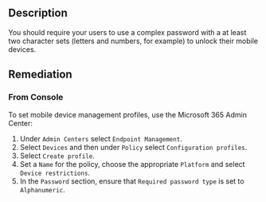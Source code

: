 ## Description

You should require your users to use a complex password with a at least two character sets (letters and numbers, for example) to unlock their mobile devices.

## Remediation

### From Console

To set mobile device management profiles, use the Microsoft 365 Admin Center:

1. Under `Admin Centers` select `Endpoint Management`.
2. Select `Devices` and then under `Policy` select `Configuration profiles`.
3. Select `Create profile`.
4. Set a `Name` for the policy, choose the appropriate `Platform` and select `Device restrictions`.
5. In the `Password` section, ensure that `Required password type` is set to `Alphanumeric`.
